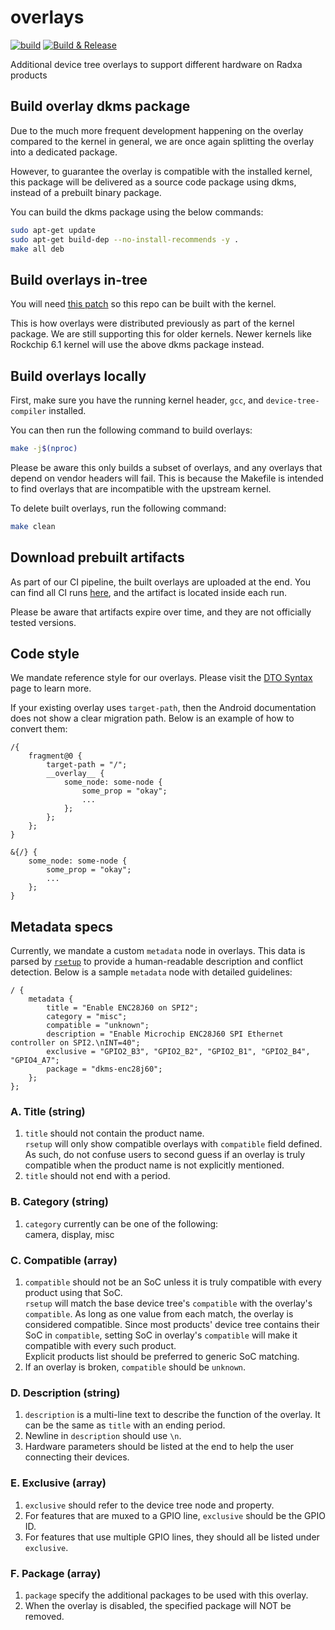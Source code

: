 # overlays
[![build](https://github.com/radxa-pkg/radxa-overlays/actions/workflows/build.yml/badge.svg)](https://github.com/radxa-pkg/radxa-overlays/actions/workflows/build.yml) [![Build & Release](https://github.com/radxa-pkg/radxa-overlays/actions/workflows/release.yml/badge.svg)](https://github.com/radxa-pkg/radxa-overlays/actions/workflows/release.yml)

Additional device tree overlays to support different hardware on Radxa products

## Build overlay dkms package

Due to the much more frequent development happening on the overlay compared to
the kernel in general, we are once again splitting the overlay into a dedicated package.

However, to guarantee the overlay is compatible with the installed kernel, this
package will be delivered as a source code package using dkms, instead of a prebuilt
binary package.

You can build the dkms package using the below commands:

```bash
sudo apt-get update
sudo apt-get build-dep --no-install-recommends -y .
make all deb
```

## Build overlays in-tree

You will need [this patch](https://github.com/radxa-repo/bsp/blob/main/linux/.stable-6.1/0100-vendor/0001-VENDOR-Add-Radxa-overlays.patch) so this repo can be built with the kernel.

This is how overlays were distributed previously as part of the kernel package.
We are still supporting this for older kernels. Newer kernels like Rockchip 6.1
kernel will use the above dkms package instead.

## Build overlays locally

First, make sure you have the running kernel header, `gcc`, and `device-tree-compiler` installed.

You can then run the following command to build overlays:

```bash
make -j$(nproc)
```

Please be aware this only builds a subset of overlays, and any overlays that depend on vendor headers will fail. This is because the Makefile is intended to find overlays that are incompatible with the upstream kernel.

To delete built overlays, run the following command:

```bash
make clean
```

## Download prebuilt artifacts

As part of our CI pipeline, the built overlays are uploaded at the end. You can find all CI runs [here](https://github.com/radxa/overlays/actions), and the artifact is located inside each run.

Please be aware that artifacts expire over time, and they are not officially tested versions.

## Code style

We mandate reference style for our overlays. Please visit the [DTO Syntax](https://source.android.com/docs/core/architecture/dto/syntax#reference) page to learn more.

If your existing overlay uses `target-path`, then the Android documentation does not show a clear migration path. Below is an example of how to convert them:

```dtos
/{
	fragment@0 {
		target-path = "/";
		__overlay__ {
			some_node: some-node {
				some_prop = "okay";
				...
			};
		};
	};
}
```

```dtos
&{/} {
	some_node: some-node {
		some_prop = "okay";
		...
	};
}
```


## Metadata specs

Currently, we mandate a custom `metadata` node in overlays. This data is parsed by [`rsetup`](https://github.com/radxa-pkg/rsetup) to provide a human-readable description and conflict detection. Below is a sample `metadata` node with detailed guidelines:

```
/ {
	metadata {
		title = "Enable ENC28J60 on SPI2";
		category = "misc";
		compatible = "unknown";
		description = "Enable Microchip ENC28J60 SPI Ethernet controller on SPI2.\nINT=40";
		exclusive = "GPIO2_B3", "GPIO2_B2", "GPIO2_B1", "GPIO2_B4", "GPIO4_A7";
		package = "dkms-enc28j60";
	};
};
```

### A. Title (string)

1. `title` should not contain the product name.  
   `rsetup` will only show compatible overlays with `compatible` field defined. As such, do not confuse users to second guess if an overlay is truly compatible when the product name is not explicitly mentioned.
2. `title` should not end with a period.

### B. Category (string)

1. `category` currently can be one of the following:  
   camera, display, misc

### C. Compatible (array)

1. `compatible` should not be an SoC unless it is truly compatible with every product using that SoC.  
   `rsetup` will match the base device tree's `compatible` with the overlay's `compatible`. As long as one value from each match, the overlay is considered compatible. Since most products' device tree contains their SoC in `compatible`, setting SoC in overlay's `compatible` will make it compatible with every such product.  
   Explicit products list should be preferred to generic SoC matching.
2. If an overlay is broken, `compatible` should be `unknown`.

### D. Description (string)

1. `description` is a multi-line text to describe the function of the overlay. It can be the same as `title` with an ending period.
2. Newline in `description` should use `\n`.
3. Hardware parameters should be listed at the end to help the user connecting their devices.

### E. Exclusive (array)

1. `exclusive` should refer to the device tree node and property.
2. For features that are muxed to a GPIO line, `exclusive` should be the GPIO ID.
3. For features that use multiple GPIO lines, they should all be listed under `exclusive`.

### F. Package (array)

1. `package` specify the additional packages to be used with this overlay.
2. When the overlay is disabled, the specified package will NOT be removed.
